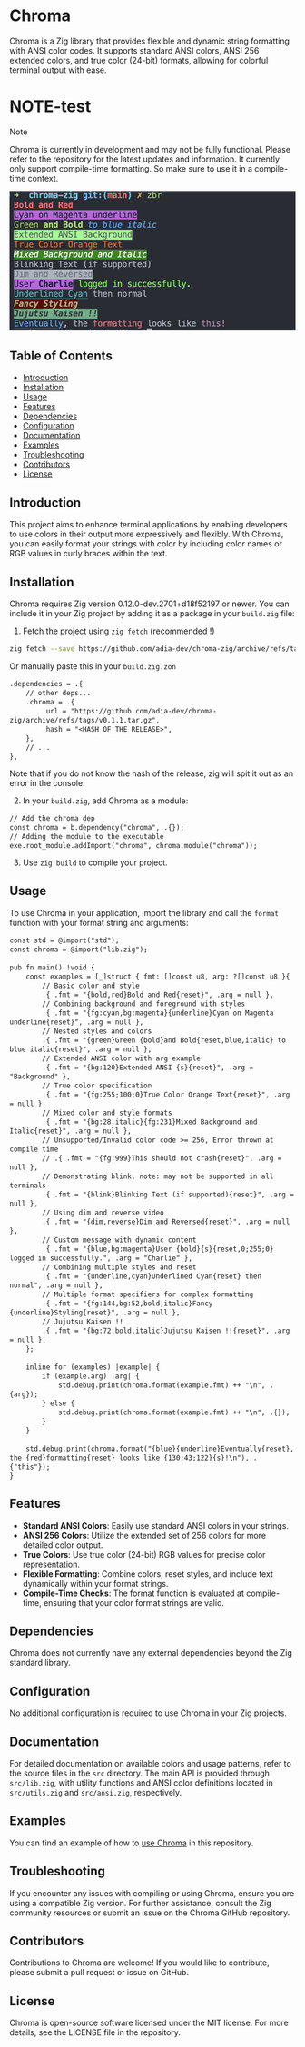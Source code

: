 # Chroma

Chroma is a Zig library that provides flexible and dynamic string formatting with ANSI color codes. It supports standard ANSI colors, ANSI 256 extended colors, and true color (24-bit) formats, allowing for colorful terminal output with ease.

# NOTE-test

> [!NOTE]
> Chroma is currently in development and may not be fully functional. Please refer to the repository for the latest updates and information. It currently only support compile-time formatting. So make sure to use it in a compile-time context.

![Showcase example of the application on a terminal](./assets/chroma.png)

## Table of Contents

- [Introduction](#introduction)
- [Installation](#installation)
- [Usage](#usage)
- [Features](#features)
- [Dependencies](#dependencies)
- [Configuration](#configuration)
- [Documentation](#documentation)
- [Examples](#examples)
- [Troubleshooting](#troubleshooting)
- [Contributors](#contributors)
- [License](#license)

## Introduction

This project aims to enhance terminal applications by enabling developers to use colors in their output more expressively and flexibly. With Chroma, you can easily format your strings with color by including color names or RGB values in curly braces within the text.

## Installation

Chroma requires Zig version 0.12.0-dev.2701+d18f52197 or newer. You can include it in your Zig project by adding it as a package in your `build.zig` file:

1. Fetch the project using `zig fetch` (recommended !)

```bash
zig fetch --save https://github.com/adia-dev/chroma-zig/archive/refs/tags/v0.1.0.tar.gz
```

Or manually paste this in your `build.zig.zon`

```zig
.dependencies = .{
    // other deps...
    .chroma = .{
        .url = "https://github.com/adia-dev/chroma-zig/archive/refs/tags/v0.1.1.tar.gz",
        .hash = "<HASH_OF_THE_RELEASE>",
    },
    // ...
},
```

Note that if you do not know the hash of the release, zig will spit it out as an error in the console.

2. In your `build.zig`, add Chroma as a module:

```zig
// Add the chroma dep
const chroma = b.dependency("chroma", .{});
// Adding the module to the executable
exe.root_module.addImport("chroma", chroma.module("chroma"));
```

3. Use `zig build` to compile your project.

## Usage

To use Chroma in your application, import the library and call the `format` function with your format string and arguments:

```zig
const std = @import("std");
const chroma = @import("lib.zig");

pub fn main() !void {
    const examples = [_]struct { fmt: []const u8, arg: ?[]const u8 }{
        // Basic color and style
        .{ .fmt = "{bold,red}Bold and Red{reset}", .arg = null },
        // Combining background and foreground with styles
        .{ .fmt = "{fg:cyan,bg:magenta}{underline}Cyan on Magenta underline{reset}", .arg = null },
        // Nested styles and colors
        .{ .fmt = "{green}Green {bold}and Bold{reset,blue,italic} to blue italic{reset}", .arg = null },
        // Extended ANSI color with arg example
        .{ .fmt = "{bg:120}Extended ANSI {s}{reset}", .arg = "Background" },
        // True color specification
        .{ .fmt = "{fg:255;100;0}True Color Orange Text{reset}", .arg = null },
        // Mixed color and style formats
        .{ .fmt = "{bg:28,italic}{fg:231}Mixed Background and Italic{reset}", .arg = null },
        // Unsupported/Invalid color code >= 256, Error thrown at compile time
        // .{ .fmt = "{fg:999}This should not crash{reset}", .arg = null },
        // Demonstrating blink, note: may not be supported in all terminals
        .{ .fmt = "{blink}Blinking Text (if supported){reset}", .arg = null },
        // Using dim and reverse video
        .{ .fmt = "{dim,reverse}Dim and Reversed{reset}", .arg = null },
        // Custom message with dynamic content
        .{ .fmt = "{blue,bg:magenta}User {bold}{s}{reset,0;255;0} logged in successfully.", .arg = "Charlie" },
        // Combining multiple styles and reset
        .{ .fmt = "{underline,cyan}Underlined Cyan{reset} then normal", .arg = null },
        // Multiple format specifiers for complex formatting
        .{ .fmt = "{fg:144,bg:52,bold,italic}Fancy {underline}Styling{reset}", .arg = null },
        // Jujutsu Kaisen !!
        .{ .fmt = "{bg:72,bold,italic}Jujutsu Kaisen !!{reset}", .arg = null },
    };

    inline for (examples) |example| {
        if (example.arg) |arg| {
            std.debug.print(chroma.format(example.fmt) ++ "\n", .{arg});
        } else {
            std.debug.print(chroma.format(example.fmt) ++ "\n", .{});
        }
    }

    std.debug.print(chroma.format("{blue}{underline}Eventually{reset}, the {red}formatting{reset} looks like {130;43;122}{s}!\n"), .{"this"});
}

```

## Features

- **Standard ANSI Colors**: Easily use standard ANSI colors in your strings.
- **ANSI 256 Colors**: Utilize the extended set of 256 colors for more detailed color output.
- **True Colors**: Use true color (24-bit) RGB values for precise color representation.
- **Flexible Formatting**: Combine colors, reset styles, and include text dynamically within your format strings.
- **Compile-Time Checks**: The format function is evaluated at compile-time, ensuring that your color format strings are valid.

## Dependencies

Chroma does not currently have any external dependencies beyond the Zig standard library.

## Configuration

No additional configuration is required to use Chroma in your Zig projects.

## Documentation

For detailed documentation on available colors and usage patterns, refer to the source files in the `src` directory. The main API is provided through `src/lib.zig`, with utility functions and ANSI color definitions located in `src/utils.zig` and `src/ansi.zig`, respectively.

## Examples

You can find an example of how to [use Chroma](https://github.com/adia-dev/use-chroma-zig) in this repository.

## Troubleshooting

If you encounter any issues with compiling or using Chroma, ensure you are using a compatible Zig version. For further assistance, consult the Zig community resources or submit an issue on the Chroma GitHub repository.

## Contributors

Contributions to Chroma are welcome! If you would like to contribute, please submit a pull request or issue on GitHub.

## License

Chroma is open-source software licensed under the MIT license. For more details, see the LICENSE file in the repository.
